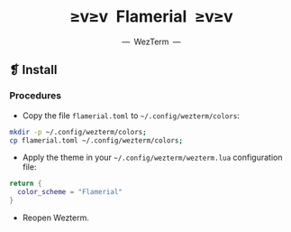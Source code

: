 <h1 align="center">≥v≥v&ensp;Flamerial&ensp;≥v≥v</h1>
<p align="center">—&ensp;WezTerm&ensp;—</p>

## ❡ Install

### Procedures

- Copy the file `flamerial.toml` to `~/.config/wezterm/colors`:

```zsh
mkdir -p ~/.config/wezterm/colors;
cp flamerial.toml ~/.config/wezterm/colors;
```

- Apply the theme in your `~/.config/wezterm/wezterm.lua` configuration file:

```lua
return {
  color_scheme = "Flamerial"
}
```

- Reopen Wezterm.
